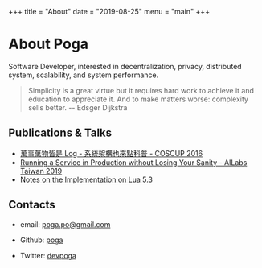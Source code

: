 +++
title = "About"
date = "2019-08-25"
menu = "main"
+++

# About Poga

Software Developer, interested in decentralization, privacy, distributed system, scalability, and system performance.

> Simplicity is a great virtue but it requires hard work to achieve it and education to appreciate it.
> And to make matters worse: complexity sells better.
>        -- Edsger Dijkstra

## Publications & Talks

* [萬事萬物皆是 Log - 系統架構也來點科普 - COSCUP 2016](https://devpoga.org/post/2016-08-20_%E8%90%AC%E4%BA%8B%E8%90%AC%E7%89%A9%E7%9A%86%E6%98%AF-log-%E7%B3%BB%E7%B5%B1%E6%9E%B6%E6%A7%8B%E4%B9%9F%E4%BE%86%E9%BB%9E%E7%A7%91%E6%99%AE/)
* [Running a Service in Production without Losing Your Sanity - AILabs Taiwan 2019](https://www.slideshare.net/slideshow/embed_code/key/weOsOfldcNyPbB)
* [Notes on the Implementation on Lua 5.3](https://poga.github.io/lua53-notes/)

## Contacts

* email: poga.po@gmail.com

* Github: [poga](https://github.com/poga)

* Twitter: [devpoga](https://twitter.com/devpoga)
